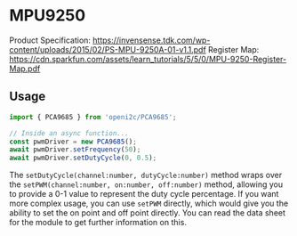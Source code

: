 # MPU9250
Product Specification: https://invensense.tdk.com/wp-content/uploads/2015/02/PS-MPU-9250A-01-v1.1.pdf
Register Map: https://cdn.sparkfun.com/assets/learn_tutorials/5/5/0/MPU-9250-Register-Map.pdf


## Usage
```ts
import { PCA9685 } from 'openi2c/PCA9685';

// Inside an async function...
const pwmDriver = new PCA9685();
await pwmDriver.setFrequency(50);
await pwmDriver.setDutyCycle(0, 0.5);
```

The `setDutyCycle(channel:number, dutyCycle:number)` method wraps over the `setPWM(channel:number, on:number, off:number)` method, allowing you to provide a 0-1 value to represent the duty cycle percentage. If you want more complex usage, you can use `setPWM` directly, which would give you the ability to set the on point and off point directly. You can read the data sheet for the module to get further information on this.